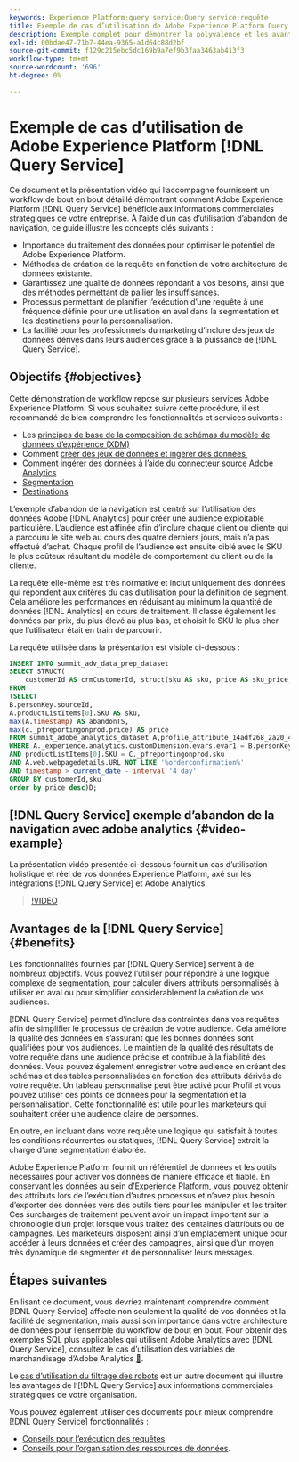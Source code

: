 ```yaml
---
keywords: Experience Platform;query service;Query service;requête
title: Exemple de cas d’utilisation de Adobe Experience Platform Query Service
description: Exemple complet pour démontrer la polyvalence et les avantages de Adobe Experience Platform Query Service.
exl-id: 00bdae47-71b7-44ea-9365-a1d64c88d2bf
source-git-commit: f129c215ebc5dc169b9a7ef9b3faa3463ab413f3
workflow-type: tm+mt
source-wordcount: '696'
ht-degree: 0%

---
```


# Exemple de cas d’utilisation de Adobe Experience Platform [!DNL Query Service]

Ce document et la présentation vidéo qui l’accompagne fournissent un workflow de bout en bout détaillé démontrant comment Adobe Experience Platform [!DNL Query Service] bénéficie aux informations commerciales stratégiques de votre entreprise. À l’aide d’un cas d’utilisation d’abandon de navigation, ce guide illustre les concepts clés suivants :

* Importance du traitement des données pour optimiser le potentiel de Adobe Experience Platform.
* Méthodes de création de la requête en fonction de votre architecture de données existante.
* Garantissez une qualité de données répondant à vos besoins, ainsi que des méthodes permettant de pallier les insuffisances.
* Processus permettant de planifier l’exécution d’une requête à une fréquence définie pour une utilisation en aval dans la segmentation et les destinations pour la personnalisation.
* La facilité pour les professionnels du marketing d’inclure des jeux de données dérivés dans leurs audiences grâce à la puissance de [!DNL Query Service].

## Objectifs {#objectives}

Cette démonstration de workflow repose sur plusieurs services Adobe Experience Platform. Si vous souhaitez suivre cette procédure, il est recommandé de bien comprendre les fonctionnalités et services suivants :

* Les [principes de base de la composition de schémas du modèle de données d’expérience (XDM)](../../xdm/schema/composition.md)
* Comment [&#x200B; créer des jeux de données et ingérer des données &#x200B;](https://experienceleague.adobe.com/docs/platform-learn/tutorials/data-ingestion/create-datasets-and-ingest-data.html?lang=fr)
* Comment [ingérer des données à l’aide du connecteur source Adobe Analytics](https://experienceleague.adobe.com/docs/platform-learn/tutorials/sources/ingest-data-from-adobe-analytics.html?lang=fr)
* [Segmentation](../../segmentation/home.md)
* [Destinations](../../destinations/home.md)

L’exemple d’abandon de la navigation est centré sur l’utilisation des données Adobe [!DNL Analytics] pour créer une audience exploitable particulière. L’audience est affinée afin d’inclure chaque client ou cliente qui a parcouru le site web au cours des quatre derniers jours, mais n’a pas effectué d’achat. Chaque profil de l’audience est ensuite ciblé avec le SKU le plus coûteux résultant du modèle de comportement du client ou de la cliente.

La requête elle-même est très normative et inclut uniquement des données qui répondent aux critères du cas d’utilisation pour la définition de segment. Cela améliore les performances en réduisant au minimum la quantité de données [!DNL Analytics] en cours de traitement. Il classe également les données par prix, du plus élevé au plus bas, et choisit le SKU le plus cher que l’utilisateur était en train de parcourir.

La requête utilisée dans la présentation est visible ci-dessous :

```sql
INSERT INTO summit_adv_data_prep_dataset
SELECT STRUCT(
    customerId AS crmCustomerId, struct(sku AS sku, price AS sku_price, abandonTS AS abandonTS) AS abandonBrowse) AS _pfreportingonprod
FROM
(SELECT
B.personKey.sourceId,
A.productListItems[0].SKU AS sku,
max(A.timestamp) AS abandonTS,
max(c._pfreportingonprod.price) AS price
FROM summit_adobe_analytics_dataset A,profile_attribute_14adf268_2a20_4dee_bee6_a6b0e34616a9 B,summit_product_dataset c
WHERE A._experience.analytics.customDimension.evars.evar1 = B.personKey.sourceID
AND productListItems[0].SKU = C._pfreportingonprod.sku
AND A.web.webpagedetails.URL NOT LIKE '%orderconfirmation%'
AND timestamp > current_date - interval '4 day'
GROUP BY customerId,sku
order by price desc)D;
```

## [!DNL Query Service] exemple d’abandon de la navigation avec adobe analytics {#video-example}

La présentation vidéo présentée ci-dessous fournit un cas d’utilisation holistique et réel de vos données Experience Platform, axé sur les intégrations [!DNL Query Service] et Adobe Analytics.

>[!VIDEO](https://video.tv.adobe.com/v/3454937?quality=12&learn=on&captions=fre_fr)

## Avantages de la [!DNL Query Service] {#benefits}

Les fonctionnalités fournies par [!DNL Query Service] servent à de nombreux objectifs. Vous pouvez l’utiliser pour répondre à une logique complexe de segmentation, pour calculer divers attributs personnalisés à utiliser en aval ou pour simplifier considérablement la création de vos audiences.

[!DNL Query Service] permet d’inclure des contraintes dans vos requêtes afin de simplifier le processus de création de votre audience. Cela améliore la qualité des données en s’assurant que les bonnes données sont qualifiées pour vos audiences. Le maintien de la qualité des résultats de votre requête dans une audience précise et contribue à la fiabilité des données. Vous pouvez également enregistrer votre audience en créant des schémas et des tables personnalisées en fonction des attributs dérivés de votre requête. Un tableau personnalisé peut être activé pour Profil et vous pouvez utiliser ces points de données pour la segmentation et la personnalisation. Cette fonctionnalité est utile pour les marketeurs qui souhaitent créer une audience claire de personnes.

En outre, en incluant dans votre requête une logique qui satisfait à toutes les conditions récurrentes ou statiques, [!DNL Query Service] extrait la charge d’une segmentation élaborée.

Adobe Experience Platform fournit un référentiel de données et les outils nécessaires pour activer vos données de manière efficace et fiable. En conservant les données au sein d’Experience Platform, vous pouvez obtenir des attributs lors de l’exécution d’autres processus et n’avez plus besoin d’exporter des données vers des outils tiers pour les manipuler et les traiter. Ces surcharges de traitement peuvent avoir un impact important sur la chronologie d’un projet lorsque vous traitez des centaines d’attributs ou de campagnes. Les marketeurs disposent ainsi d’un emplacement unique pour accéder à leurs données et créer des campagnes, ainsi que d’un moyen très dynamique de segmenter et de personnaliser leurs messages.

## Étapes suivantes

En lisant ce document, vous devriez maintenant comprendre comment [!DNL Query Service] affecte non seulement la qualité de vos données et la facilité de segmentation, mais aussi son importance dans votre architecture de données pour l’ensemble du workflow de bout en bout. Pour obtenir des exemples SQL plus applicables qui utilisent Adobe Analytics avec [!DNL Query Service], consultez le cas d’utilisation des variables de marchandisage d’Adobe Analytics [&#128279;](./merchandising-variables.md).

Le [cas d’utilisation du filtrage des robots](./bot-filtering.md) est un autre document qui illustre les avantages de l’[!DNL Query Service] aux informations commerciales stratégiques de votre organisation.

Vous pouvez également utiliser ces documents pour mieux comprendre [!DNL Query Service] fonctionnalités :

* [Conseils pour l’exécution des requêtes](../best-practices/writing-queries.md)
* [Conseils pour l’organisation des ressources de données](../best-practices/organize-data-assets.md).


